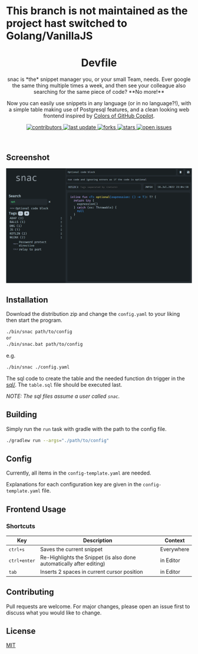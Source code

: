# This branch is not maintained as the project hast switched to Golang/VanillaJS

<div align="center">

  <h1>Devfile</h1>

  <p>
    snac is *the* snippet manager you, or your small Team, needs. Ever google the same thing multiple times a week, and then see your colleague also searching for the same piece of code? **No more!**

Now you can easily use snippets in any language (or in no language?!), with a simple table making use of Postgresql features, and a clean looking web frontend inspired by [Colors of GitHub Copilot](https://github.com/features/copilot).
  </p>


<!-- Badges -->
<p>
  <a href="https://github.com/Sett17/Devfile/graphs/contributors">
    <img src="https://img.shields.io/github/contributors/Sett17/snac" alt="contributors" />
  </a>
  <a href="">
    <img src="https://img.shields.io/github/last-commit/Sett17/snac" alt="last update" />
  </a>
  <a href="https://github.com/Sett17/snac/network/members">
    <img src="https://img.shields.io/github/forks/Sett17/snac" alt="forks" />
  </a>
  <a href="https://github.com/Sett17/snac/stargazers">
    <img src="https://img.shields.io/github/stars/Sett17/snac" alt="stars" />
  </a>
  <a href="https://github.com/Sett17/snac/issues/">
    <img src="https://img.shields.io/github/issues/Sett17/snac" alt="open issues" />
  </a>
</p>
</div>

<br />


## Screenshot
![](img.png)


## Installation

Download the distribution zip and change the `config.yaml` to your liking then start the program.

```bash
./bin/snac path/to/config
or
./bin/snac.bat path/to/config
```

e.g.
```bash
./bin/snac ./config.yaml
```

The sql code to create the table and the needed function dn trigger in the [sql/](sql/).
The `table.sql` file should be executed last.

*NOTE: The sql files assume a user called `snac`.*

## Building

Simply run the `run` task with gradle with the path to the config file.

```bash
./gradlew run --args="./path/to/config"
```

## Config

Currently, all items in the `config-template.yaml` are needed.

Explanations for each configuration key are given in the `config-template.yaml` file.

## Frontend Usage

### Shortcuts
| Key          | Description                                                          | Context    |
|--------------|----------------------------------------------------------------------|------------|
| `ctrl+s`     | Saves the current snippet                                            | Everywhere |
| `ctrl+enter` | Re-Highlights the Snippet (is also done automatically after editing) | in Editor  |
| `tab`        | Inserts 2 spaces in current cursor position                          | in Editor  |

## Contributing
Pull requests are welcome. For major changes, please open an issue first to discuss what you would like to change.

## License
[MIT](https://choosealicense.com/licenses/mit/)
